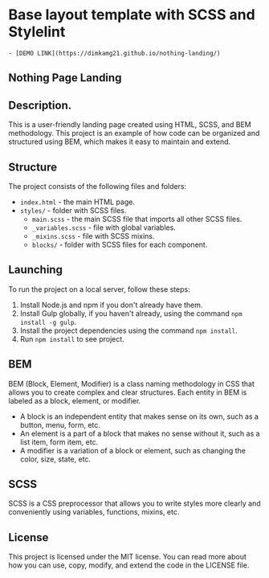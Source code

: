 # Base layout template with  SCSS and Stylelint
    - [DEMO LINK](https://dimkamg21.github.io/nothing-landing/)

## Nothing Page Landing

## Description.

This is a user-friendly landing page created using HTML, SCSS, and BEM methodology. This project is an example of how code can be organized and structured using BEM, which makes it easy to maintain and extend.

## Structure

The project consists of the following files and folders:

- `index.html` - the main HTML page.
- `styles/` - folder with SCSS files.
  - `main.scss` - the main SCSS file that imports all other SCSS files.
  - `_variables.scss` - file with global variables.
  - `_mixins.scss` - file with SCSS mixins.
  - `blocks/` - folder with SCSS files for each component.

## Launching

To run the project on a local server, follow these steps:

1. Install Node.js and npm if you don't already have them.
2. Install Gulp globally, if you haven't already, using the command `npm install -g gulp`.
3. Install the project dependencies using the command `npm install`.
4. Run `npm install` to see project.

## BEM

BEM (Block, Element, Modifier) is a class naming methodology in CSS that allows you to create complex and clear structures. Each entity in BEM is labeled as a block, element, or modifier.

- A block is an independent entity that makes sense on its own, such as a button, menu, form, etc.
- An element is a part of a block that makes no sense without it, such as a list item, form item, etc.
- A modifier is a variation of a block or element, such as changing the color, size, state, etc.

## SCSS

SCSS is a CSS preprocessor that allows you to write styles more clearly and conveniently using variables, functions, mixins, etc.

## License

This project is licensed under the MIT license. You can read more about how you can use, copy, modify, and extend the code in the LICENSE file.
